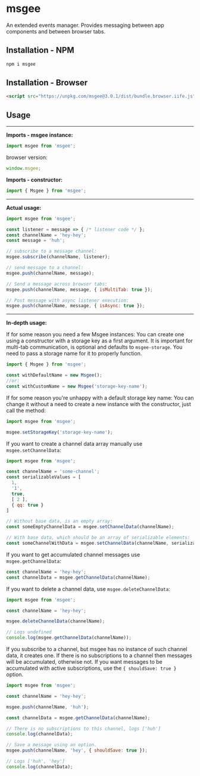 # msgee
An extended events manager. Provides messaging between app components and between browser tabs.

## Installation - NPM
```sh
npm i msgee
```

## Installation - Browser
```html
<script src="https://unpkg.com/msgee@3.0.1/dist/bundle.browser.iife.js"></script>
```

## Usage
***
**Imports - msgee instance:**
```js
import msgee from 'msgee';
```
browser version:
```js
window.msgee;
```
**Imports - constructor:**
```js
import { Msgee } from 'msgee';
```
***
**Actual usage:**
```js
import msgee from 'msgee';

const listener = message => { /* listener code */ };
const channelName = 'hey-hey';
const message = 'huh';

// subscribe to a message channel:
msgee.subscribe(channelName, listener);

// send message to a channel:
msgee.push(channelName, message);

// Send a message across browser tabs:
msgee.push(channelName, message, { isMultiTab: true });

// Post message with async listener execution:
msgee.push(channelName, message, { isAsync: true });
```

***
**In-depth usage:**

If for some reason you need a few Msgee instances:
You can create one using a constructor with a storage key as a first argument. It is important for multi-tab communication, is optional and defaults to ```msgee-storage```. You need to pass a storage name for it to properly function.
```js
import { Msgee } from 'msgee';

const withDefaultName = new Msgee();
//or:
const withCustomName = new Msgee('storage-key-name');
```

If for some reason you're unhappy with a default storage key name:
You can change it without a need to create a new instance with the constructor, just call the method:
```js
import msgee from 'msgee';

msgee.setStorageKey('storage-key-name');
```

If you want to create a channel data array manually use ```msgee.setChannelData```:
```js
import msgee from 'msgee';

const channelName = 'some-channel';
const serializableValues = [
  1,
  '1',
  true,
  [ 2 ],
  { qq: true }
]

// Without base data, is an empty array:
const someEmptyChannelData = msgee.setChannelData(channelName);

// With base data, which should be an array of serializable elements:
const someChannelWithData = msgee.setChannelData(channelName, serializableValues)
```

If you want to get accumulated channel messages use ```msgee.getChannelData```:
```js
const channelName = 'hey-hey';
const channelData = msgee.getChannelData(channelName);
```

If you want to delete a channel data, use ```msgee.deleteChannelData```:
```js
import msgee from 'msgee';

const channelName = 'hey-hey';

msgee.deleteChannelData(channelName);

// Logs undefined
console.log(msgee.getChannelData(channelName));
```

If you subscribe to a channel, but msgee has no instance of such channel data, it creates one.
If there is no subscriptions to a channel then messages will be accumulated, otherwise not.
If you want messages to be accumulated with active subscriptions, use the ```{ shouldSave: true }``` option.
```js
import msgee from 'msgee';

const channelName = 'hey-hey';

msgee.push(channelName, 'huh');

const channelData = msgee.getChannelData(channelName);

// There is no subscriptions to this channel, logs ['huh']
console.log(channelData);

// Save a message using an option.
msgee.push(channelName, 'hey', { shouldSave: true });

// Logs ['huh', 'hey']
console.log(channelData);
```
